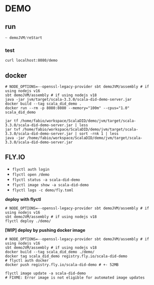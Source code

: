 # DEMO

## run

```sbt
~ demoJVM/reStart
```

### test

```shell
curl localhost:8080/demo
```

## docker
```shell
# NODE_OPTIONS=--openssl-legacy-provider sbt demoJVM/assembly # if using nodejs v16
sbt demoJVM/assembly # if using nodejs v18
java -jar jvm/target/scala-3.3.0/scala-did-demo-server.jar
docker build --tag scala_did_demo .
docker run --rm -p 8080:8080 --memory="100m" --cpus="1.0" scala_did_demo
```

```
jar tf /home/fabio/workspace/ScalaDID/demo/jvm/target/scala-3.3.0/scala-did-demo-server.jar | less
jar tvf /home/fabio/workspace/ScalaDID/demo/jvm/target/scala-3.3.0/scala-did-demo-server.jar | sort -rnk 1 | less
java -jar /home/fabio/workspace/ScalaDID/demo/jvm/target/scala-3.3.0/scala-did-demo-server.jar
```

## FLY.IO

- `flyctl auth login`
- `flyctl open /demo`
- `flyctl status -a scala-did-demo`
- `flyctl image show -a scala-did-demo`
- `flyctl logs -c demo/fly.toml`

**deploy with flyctl**

```shell
# NODE_OPTIONS=--openssl-legacy-provider sbt demoJVM/assembly # if using nodejs v16
sbt demoJVM/assembly # if using nodejs v18
flyctl deploy ./demo/
```

**[WIP] deploy by pushing docker image**

```shell
# NODE_OPTIONS=--openssl-legacy-provider sbt demoJVM/assembly # if using nodejs v16
sbt demoJVM/assembly # if using nodejs v18
docker build --tag scala_did_demo ./demo/
docker tag scala_did_demo registry.fly.io/scala-did-demo
# flyctl auth docker
docker push registry.fly.io/scala-did-demo # +- 52MB

flyctl image update -a scala-did-demo
# FIXME: Error image is not eligible for automated image updates
```